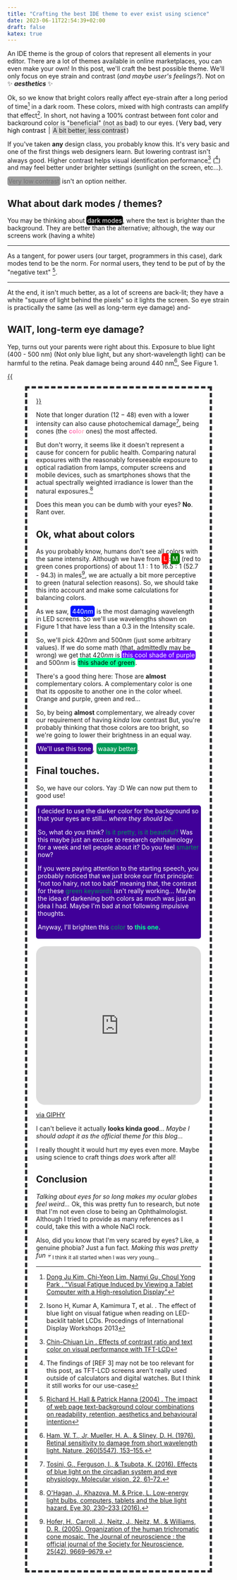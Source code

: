 ```yaml
---
title: "Crafting the best IDE theme to ever exist using science"
date: 2023-06-11T22:54:39+02:00
draft: false
katex: true
---
```


An IDE theme is the group of colors that represent all elements in your editor. There are a lot of themes available in online marketplaces, you can even make your own! In this post, we'll craft the best possible theme. We'll only focus on eye strain and contrast (*and maybe user's feelings?*). Not on :sparkles: ***aesthetics*** :sparkles:

Ok, so we know that bright colors really affect eye-strain after a long period of time[^1] in a dark room. These colors, mixed with high contrasts can amplify that effect[^2]. In short, not having a 100% contrast between font color and background color is "beneficial" (not as bad) to our eyes. (<span class="very-bad">Very bad, very high contrast</span> | <span class="kinda-good">A bit better, less contrast</span>)

If you've taken **any** design class, you probably know this. It's very basic and one of the first things web designers learn. But lowering contrast isn't always good. Higher contrast helps visual identification performance[^3] ([^4]) and may feel better under brighter settings (sunlight on the screen, etc...).

<span class="very-low-contr">Very low contrast</span> isn't an option neither.

## What about dark modes / themes?

You may be thinking about <span class="dark-mode">dark modes</span>, where the text is brighter than the background. They are better than the alternative; although, the way our screens work (having a white)

---

As a tangent, for power users (our target, programmers in this case), dark modes tend to be the norm. For normal users, they tend to be put of by the "negative text" [^6].

---

At the end, it isn't much better, as a lot of screens are back-lit; they have a white "square of light behind the pixels" so it lights the screen. So eye strain is practically the same (as well as long-term eye damage) and-

## WAIT, long-term eye damage?

Yep, turns out your parents were right about this. Exposure to blue light (400 - 500 nm) (Not only blue 
light, but any short-wavelength light) can be harmful to the retina. Peak damage being around 440 nm[^8], See Figure 1.

<a href="https://www.ncbi.nlm.nih.gov/pmc/articles/PMC4734149/figure/f1/">{{<figure src="https://www.ncbi.nlm.nih.gov/pmc/articles/PMC4734149/bin/mv-v22-61-f1.jpg" style="padding:20px;background-color: white; border: 5px dashed #292a2d;" caption="**Figure 1** | Source: [Tosini, G., Ferguson, I., & Tsubota, K. (2016). Effects of blue light on the circadian system and eye physiology. Molecular vision, 22, 61–72.](https://www.ncbi.nlm.nih.gov/pmc/articles/PMC4734149/) Copyright © 2016 Molecular Vision ; Creative Commons Attributions License" captionPosition="left">}}</a>

Note that longer duration ($12 - 48$) even with a lower intensity can also cause photochemical damage[^9], being cones (the <span class="wrd-color">**color**</span> ones) the most affected.

But don't worry, it seems like it doesn't represent a cause for concern for public health. Comparing natural exposures with the reasonably foreseeable exposure to optical radiation from lamps, computer screens and mobile devices, such as smartphones shows that the actual spectrally weighted irradiance is lower than the natural exposures.[^10]

Does this mean you can be dumb with your eyes? **No**.
Rant over.

## Ok, what about colors

As you probably know, humans don't see all colors with the same intensity. Although we have from <span class="wrd L">L</span>:<span class="wrd M">M</span> (red to green cones proportions) of about $1.1:1$ to $16.5:1$ ($52.7%$ - $94.3%$) in males[^11], we are actually a bit more perceptive to green (natural selection reasons). So, we should take this into account and make some calculations for balancing colors.

As we saw, <span class="wrd S">$440 nm$</span> is the most damaging wavelength in LED screens. So we'll use wavelengths shown on Figure 1 that have less than a $0.3$ in the Intensity scale.

So, we'll pick $420nm$ and $500nm$ (just some arbitrary values). If we do some math (that, admittedly may be wrong) we get that $420nm$ is <span style="background-color:#6a00ff;color:white;padding:2px;border-radius:5px;">this cool shade of purple</span> and $500nm$ is <span style="background-color:#00ff92;color:black;padding:2px;border-radius:5px;">this shade of green</span>.

There's a good thing here: Those are **almost** complementary colors. A complementary color is one that its opposite to another one in the color wheel. Orange and purple, green and red...

So, by being **almost** complementary, we already cover our requirement of having *kinda* low contrast
But, you're probably thinking that those colors are too bright, so we're going to lower their brightness in an equal way.

<span class="wrd" style="background-color: #400099;">We'll use this tone</span>, <span class="wrd" style="background-color:#009957;">waaay better</span>.

## Final touches.

So, we have our colors. Yay :D We can now put them to good use!
<div class="wrd" style="background-color: #400099;">I decided to use the darker color for the background so that your eyes are still... <i>where they should be.</i>

So, what do you think? <span style="color:#009957;">Is it pretty, is it beautiful?</span> Was this maybe just an excuse to research ophthalmology for a week and tell people about it? Do you feel <span style="color:#009957;">smarter</span> now?

If you were paying attention to the starting speech, you probably noticed that we just broke our first principle: "not too hairy, not too bald" meaning that, the contrast for these <span style="color:#009957;">green keywords</span> isn't really working... Maybe the idea of darkening both colors as much was just an idea I had. Maybe I'm bad at not following impulsive thoughts.

Anyway, I'll brighten this <span style="color:#009957;">color</span> to <span style="color:#00ff92;font-weight:bold;">this one</span>.

</div>

<br>

<div style="width:100%;height:0;padding-bottom:96%;position:relative;"><iframe src="https://giphy.com/embed/JmUfwENE6i4Jxig27n" width="100%" height="100%" style="position:absolute;border-radius:20px;" frameBorder="0" class="giphy-embed" allowFullScreen></iframe></div><p><a href="https://giphy.com/gifs/cat-wow-ruillu-JmUfwENE6i4Jxig27n">via GIPHY</a></p>

I can't believe it actually **looks kinda good**... *Maybe I should adopt it as the official theme for this blog...*

I really thought it would hurt my eyes even more. Maybe using science to craft things *does* work after all! 

## Conclusion

*Talking about eyes for so long makes my ocular globes feel weird...*
Ok, this was pretty fun to research, but note that I'm not even close to being an Ophthalmologist. Although I tried to provide as many references as I could, take this with a whole NaCl rock.

Also, did you know that I'm very scared by eyes? Like, a genuine phobia? Just a fun fact. *Making this was pretty fun :skull:* <sub>I think it all started when I was very young...</sub>

[^1]: [Dong Ju Kim, Chi-Yeon Lim, Namyi Gu, Choul Yong Park . "Visual Fatigue Induced by Viewing a Tablet Computer with a High-resolution Display"](https://www.ncbi.nlm.nih.gov/pmc/articles/PMC5636714/pdf/kjo-31-388.pdf)

[^2]: Isono H, Kumar A, Kamimura T, et al. . The effect of blue light on visual fatigue when reading on LED-backlit tablet LCDs. Procedings of International Display Workshops 2013

[^3]: [Chin-Chiuan Lin . Effects of contrast ratio and text color on visual performance with TFT-LCD](https://doi.org/10.1016/S0169-8141(02)00175-0)

[^4]: The findings of [REF 3] may not be too relevant for this post, as TFT-LCD screens aren't really used outside of calculators and digital watches. But I think it still works for our use-case

[^5]: [Sheppard, A. L., & Wolffsohn, J. S. (2018) . Digital eye strain: prevalence, measurement and amelioration. BMJ open ophthalmology, 3(1), e000146](https://doi.org/10.1136/bmjophth-2018-000146)

[^6]: [Richard H. Hall & Patrick Hanna (2004) . The impact of web page text-background colour combinations on readability, retention, aesthetics and behavioural intention](https://www.tandfonline.com/doi/abs/10.1080/01449290410001669932)

[^7]: [Light emitting diode physics -> Materials table, Wikipedia](https://en.wikipedia.org/wiki/Light-emitting_diode_physics#Materials)

[^8]: [Ham, W. T., Jr, Mueller, H. A., & Sliney, D. H. (1976). Retinal sensitivity to damage from short wavelength light. Nature, 260(5547), 153–155.](https://doi.org/10.1038/260153a0)

[^9]: [Tosini, G., Ferguson, I., & Tsubota, K. (2016). Effects of blue light on the circadian system and eye physiology. Molecular vision, 22, 61–72.](https://pubmed.ncbi.nlm.nih.gov/26900325/)

[^10]: [O'Hagan, J., Khazova, M. & Price, L. Low-energy light bulbs, computers, tablets and the blue light hazard. Eye 30, 230–233 (2016).](https://doi.org/10.1038/eye.2015.261)

[^11]: [Hofer, H., Carroll, J., Neitz, J., Neitz, M., & Williams, D. R. (2005). Organization of the human trichromatic cone mosaic. The Journal of neuroscience : the official journal of the Society for Neuroscience, 25(42), 9669–9679.](https://www.ncbi.nlm.nih.gov/pmc/articles/PMC6725723/)

<style>	.kinda-good {background-color: #dbdbdb !important;color: #262626;padding: 2px; border-radius: 5px;	}.very-bad {background-color: #FFFFFF;color: #000000;	padding: 2px;border-radius: 5px;} .very-low-contr { background-color: #9c9c9c; color: #737373; padding: 2px; border-radius: 5px;} .dark-mode { background-color: #000000; color: #FFFFFF; padding: 2px; border-radius: 5px; } .wrd-color { background: -webkit-linear-gradient(180deg, pink, hotpink); -webkit-background-clip: text; -webkit-text-fill-color: transparent; } .wrd { padding: 4px; color:white; border-radius: 5px; } .S { background-color: #0013ff } .M {background-color: green;} .L {background-color: red;} .correct {background-color: orange; color:black; padding: 2px; border-radius: 5px; border: 2px dashed yellow} </style>
